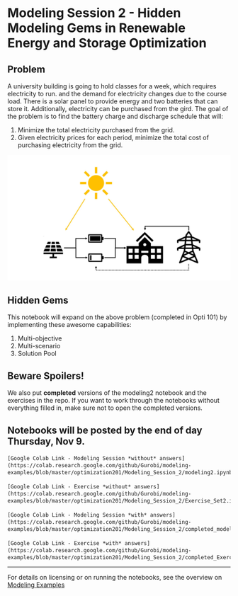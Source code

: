 # Modeling Session 2 - Hidden Modeling Gems in Renewable Energy and Storage Optimization

## Problem
A university building is going to hold classes for a week, which requires electricity to run. and the demand for electricity changes due to the course load. There is a solar panel to provide energy and two batteries that can store it. Additionally, electricity can be purchased from the gird. The goal of the problem is to find the battery charge and discharge schedule that will:
1. Minimize the total electricity purchased from the grid.
2. Given electricity prices for each period, minimize the total cost of purchasing electricity from the grid. 
<img src="modeling2_pic.jpg" alt="Markdown Monster icon"/>

## Hidden Gems
This notebook will expand on the above problem (completed in Opti 101) by implementing these awesome capabilities:
1. Multi-objective
2. Multi-scenario
3. Solution Pool 

## Beware Spoilers!
We also put **completed** versions of the modeling2 notebook and the exercises in the repo. If you want to work through the notebooks without everything filled in, make sure not to open the completed versions.

## Notebooks will be posted by the end of day Thursday, Nov 9.

````
[Google Colab Link - Modeling Session *without* answers](https://colab.research.google.com/github/Gurobi/modeling-examples/blob/master/optimization201/Modeling_Session_2/modeling2.ipynb)

[Google Colab Link - Exercise *without* answers](https://colab.research.google.com/github/Gurobi/modeling-examples/blob/master/optimization201/Modeling_Session_2/Exercise_Set2.ipynb)

[Google Colab Link - Modeling Session *with* answers](https://colab.research.google.com/github/Gurobi/modeling-examples/blob/master/optimization201/Modeling_Session_2/completed_modeling2.ipynb)

[Google Colab Link - Exercise *with* answers](https://colab.research.google.com/github/Gurobi/modeling-examples/blob/master/optimization201/Modeling_Session_2/completed_Exercise_Set2.ipynb)
````
----
For details on licensing or on running the notebooks, see the overview on [Modeling Examples](../../)

